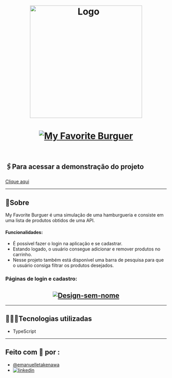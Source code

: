 <h1 align="center">
    <a href="https://ibb.co/9svW19X"><img src="https://i.ibb.co/0hXr6jN/Logo.png" alt="Logo" border="0" width="350"></a>
</h1>

<h1 align="center">
   <a href="https://ibb.co/Sx3fTPy"><img src="https://i.ibb.co/DbRrXtW/Captura-de-tela-2023-07-06-145524.png" alt="My Favorite Burguer" border="0"></a><br /><a target='_blank' href='https://pt-br.imgbb.com/'></a><br />
</h1>


## 🖇️Para acessar a demonstração do projeto

[Clique aqui](https://my-favorite-burguer.vercel.app/)



<hr>

## 📜Sobre

My Favorite Burguer é uma simulação de uma hamburgueria e consiste em uma lista de produtos obtidos de uma API.

#### Funcionalidades:
- É possível fazer o login na aplicação e se cadastrar.
- Estando logado, o usuário consegue adicionar e remover produtos no carrinho.
- Nesse projeto também está disponível uma barra de pesquisa para que o usuário consiga filtrar os produtos desejados.

### Páginas de login e cadastro:
<h2 align="center">
<a href="https://ibb.co/pLgvQCk"><img src="https://i.ibb.co/RD1pNLJ/Design-sem-nome.jpg" alt="Design-sem-nome" border="0"></a>
</h2>

<hr>

## 👩🏻‍💻Tecnologias utilizadas
- TypeScript

<hr>

## Feito com 🧡 por :
- [@emanuelletakenawa](https://github.com/emanuelletakenawa) <br>
- [![linkedin](https://img.shields.io/badge/linkedin-0A66C2?style=for-the-badge&logo=linkedin&logoColor=white)](https://www.linkedin.com/in/emanuelle-takenawa-32b6a1257)

